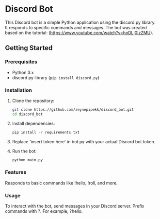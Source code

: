 # Discord Bot

This Discord bot is a simple Python application using the discord.py library. It responds to specific commands and messages. The bot was created based on the tutorial: (https://www.youtube.com/watch?v=hoDLj0IzZMU).

## Getting Started

### Prerequisites

- Python 3.x
- discord.py library (`pip install discord.py`)

### Installation

1. Clone the repository:

   ```bash
   git clone https://github.com/zeynepipekk/discord_bot.git
   cd discord_bot
   ```
2. Install dependencies:
   ```bash
   pip install -r requirements.txt
   ```

4. Replace 'insert token here' in bot.py with your actual Discord bot token.

5. Run the bot:

   ```bash
   python main.py
   ```

### Features
Responds to basic commands like !hello, !roll, and more.

### Usage
To interact with the bot, send messages in your Discord server. Prefix commands with ?. For example, ?hello.
